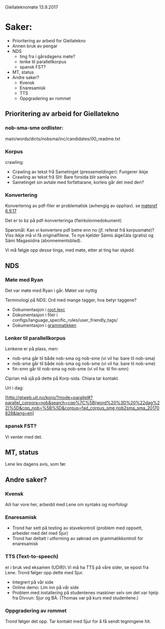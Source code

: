 Giellateknomøte 13.9.2017

# Saker:

* Prioritering av arbeid for Giellatekno
* Annen bruk av pengar
* NDS
    - ting fra i gårsdagens møte?
    - lenke til parallellkorpus
    - spansk FST?
* MT, status
* Andre saker?
    - Kvensk
    - Enaresamisk
    - TTS
    - Oppgradering av rommet



##  Prioritering av arbeid for Giellatekno

###  nob-sma-sme ordlister:
main/words/dicts/nobsma/inc/candidates/00_readme.txt

### Korpus

crawling:
* Crawling av tekst frå Sametinget (pressemeldinger): Fungerer ikkje
* Crawling av tekst frå SH: Bare forsida blir samla inn
* Sametinget sin avtale med forfattarane, korleis går det med den?

### Konvertering

Konvertering av pdf-filer er problematisk (avhengig av opphav).
se [møteref 6.9.17](../corpus/Meeting_2017-09-06.html)

Det er to bz på pdf-konverteringa (fleirkolonnedokument)

Spørsmål: Kan vi konvertere pdf betre enn no (jf. referat frå korpusmøte)? Viss ikkje må vi få originalfilene.
To nye kjelder Sámis áigečála (gratis) og Sámi Magasiidna (abonnementsblad).

Vi må følgje opp desse tinga, med møte, etter at ting har skjedd.

##  NDS
###  Møte med Ryan

Det var møte med Ryan i går. Møtet var nyttig

Terminologi på NDS: Ord med mange tagger, hva betyr taggene?

* Dokumentasjon i [root.lexc](https://giellalt.uit.no/lang/sme/root-morphology.html)
* Dokumentasjon i filer i configs/language_specific_rules/user_friendly_tags/
* Dokumentasjon i [grammatikken](http://oahpa.no/sme/gramm/grammatihkka.nob.html)

###  Lenker til parallellkorpus

Lenkene er på plass, men:

* nob-sma går til både nob-sma og nob-sme (vi vil ha: bare til nob-sma)
* nob-sme går til både nob-sma og nob-sme (vi vil ha: bare til nob-sme)
* fin-smn går  til nob-sma og nob-sme (vi vil ha: til fin-smn)

Ciprian må sjå på dette på Korp-sida. Chiara tar kontakt.

Url i dag:

[http://gtweb.uit.no/korp/?mode=parallel#?parallel_corpora=nob&search=cqp%7C%5B(word%20%3D%20%22dag%22)%5D&cqp_nob=%5B%5D&corpus=fad_corpus_sme,nob2sma_sma_20170828&lang=en]

###   spansk FST?

Vi venter med det.

##  MT, status

Lene les dagens avis, som før.

##  Andre saker?
### Kvensk
Aili har vore her, arbeidd med Lene om syntaks og morfologi

### Enaresamisk

* Trond har sett på testing av stavekontroll (problem med oppsett, arbeider med det med Sjur)
* Trond har deltatt i utforming av søknad om grammatikkontroll for enaresamisk

### TTS (Text-to-speech)
er i bruk ved eksamen (UDIR)\\
Vi må ha TTS på våre sider, se epost fra Lene. Trond følger opp dette med Sjur.
* Integrert på vår side
* Online demo: Lim inn på vår side
* Problem med installering på studentenes maskiner selv om det var hjelp fra Divvun: Sjur og BÁ. (Thomas var på kurs med studentene.)

### Oppgradering av rommet

Trond følger det opp. Tar kontakt med Sjur for å få sendt tegningene hit.
